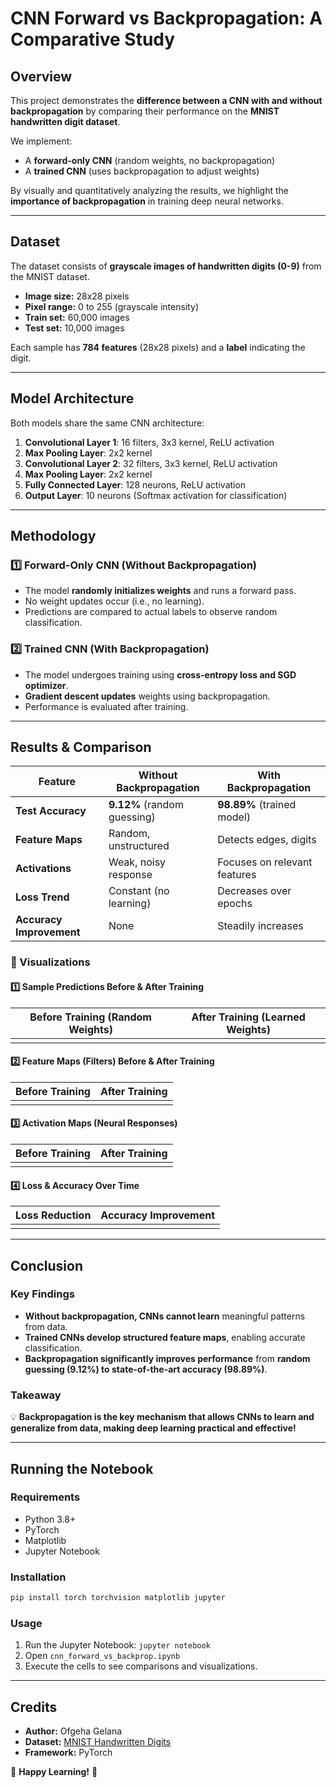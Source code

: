 # CNN Forward vs Backpropagation: A Comparative Study

## Overview

This project demonstrates the **difference between a CNN with and without backpropagation** by comparing their performance on the **MNIST handwritten digit dataset**.

We implement:

- A **forward-only CNN** (random weights, no backpropagation)
- A **trained CNN** (uses backpropagation to adjust weights)

By visually and quantitatively analyzing the results, we highlight the **importance of backpropagation** in training deep neural networks.

---

## Dataset

The dataset consists of **grayscale images of handwritten digits (0-9)** from the MNIST dataset.

- **Image size:** 28x28 pixels
- **Pixel range:** 0 to 255 (grayscale intensity)
- **Train set:** 60,000 images
- **Test set:** 10,000 images

Each sample has **784 features** (28x28 pixels) and a **label** indicating the digit.

---

## Model Architecture

Both models share the same CNN architecture:

1. **Convolutional Layer 1**: 16 filters, 3x3 kernel, ReLU activation
2. **Max Pooling Layer**: 2x2 kernel
3. **Convolutional Layer 2**: 32 filters, 3x3 kernel, ReLU activation
4. **Max Pooling Layer**: 2x2 kernel
5. **Fully Connected Layer**: 128 neurons, ReLU activation
6. **Output Layer**: 10 neurons (Softmax activation for classification)

---

## Methodology

### **1️⃣ Forward-Only CNN (Without Backpropagation)**

- The model **randomly initializes weights** and runs a forward pass.
- No weight updates occur (i.e., no learning).
- Predictions are compared to actual labels to observe random classification.

### **2️⃣ Trained CNN (With Backpropagation)**

- The model undergoes training using **cross-entropy loss and SGD optimizer**.
- **Gradient descent updates** weights using backpropagation.
- Performance is evaluated after training.

---

## Results & Comparison

| Feature                  | **Without Backpropagation** | **With Backpropagation**     |
| ------------------------ | --------------------------- | ---------------------------- |
| **Test Accuracy**        | **9.12%** (random guessing) | **98.89%** (trained model)   |
| **Feature Maps**         | Random, unstructured        | Detects edges, digits        |
| **Activations**          | Weak, noisy response        | Focuses on relevant features |
| **Loss Trend**           | Constant (no learning)      | Decreases over epochs        |
| **Accuracy Improvement** | None                        | Steadily increases           |

### **📌 Visualizations**

#### **1️⃣ Sample Predictions Before & After Training**

| Before Training (Random Weights) | After Training (Learned Weights) |
| -------------------------------- | -------------------------------- |
|                                  |                                  |

#### **2️⃣ Feature Maps (Filters) Before & After Training**

| Before Training | After Training |
| --------------- | -------------- |
|                 |                |

#### **3️⃣ Activation Maps (Neural Responses)**

| Before Training | After Training |
| --------------- | -------------- |
|                 |                |

#### **4️⃣ Loss & Accuracy Over Time**

| Loss Reduction | Accuracy Improvement |
| -------------- | -------------------- |
|                |                      |

---

## Conclusion

### **Key Findings**

- **Without backpropagation, CNNs cannot learn** meaningful patterns from data.
- **Trained CNNs develop structured feature maps**, enabling accurate classification.
- **Backpropagation significantly improves performance** from **random guessing (9.12%) to state-of-the-art accuracy (98.89%)**.

### **Takeaway**

💡 **Backpropagation is the key mechanism that allows CNNs to learn and generalize from data, making deep learning practical and effective!**

---

## Running the Notebook

### **Requirements**

- Python 3.8+
- PyTorch
- Matplotlib
- Jupyter Notebook

### **Installation**

```bash
pip install torch torchvision matplotlib jupyter
```

### **Usage**

1. Run the Jupyter Notebook: `jupyter notebook`
2. Open `cnn_forward_vs_backprop.ipynb`
3. Execute the cells to see comparisons and visualizations.

---

## Credits

- **Author:** Ofgeha Gelana
- **Dataset:** [MNIST Handwritten Digits](http://yann.lecun.com/exdb/mnist/)
- **Framework:** PyTorch

🚀 **Happy Learning!** 🎯

